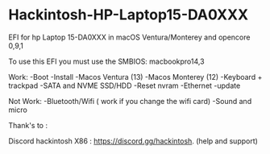 # Hackintosh-HP-Laptop15-DA0XXX
EFI for hp Laptop 15-DA0XXX in macOS Ventura/Monterey and opencore 0,9,1


To use this EFI you must use the SMBIOS: macbookpro14,3

Work:
-Boot
-Install
-Macos Ventura (13)
-Macos Monterey (12)
-Keyboard + trackpad
-SATA and NVME SSD/HDD
-Reset nvram 
-Ethernet
-update


Not Work:
-Bluetooth/Wifi ( work if you change the wifi card)
-Sound and micro




Thank's to : 

Discord hackintosh X86 : https://discord.gg/hackintosh. (help and support)
